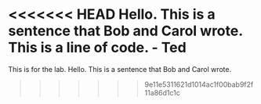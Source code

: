 <<<<<<< HEAD
Hello. This is a sentence that Bob and Carol wrote. 
This is a line of code. - Ted
=======
This is for the lab.
Hello. This is a sentence that Bob and Carol wrote. 
>>>>>>> 9e11e5311621d1014ac1f00bab9f2f11a86d1c1c
